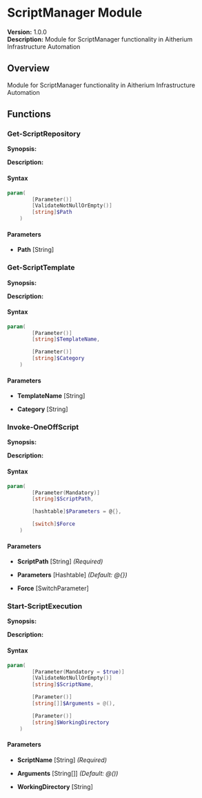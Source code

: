 # ScriptManager Module

**Version:** 1.0.0  
**Description:** Module for ScriptManager functionality in Aitherium Infrastructure Automation

## Overview

Module for ScriptManager functionality in Aitherium Infrastructure Automation

## Functions

### Get-ScriptRepository

**Synopsis:** 

**Description:**


#### Syntax
```powershell
param(
        [Parameter()]
        [ValidateNotNullOrEmpty()]
        [string]$Path
    )
```

#### Parameters

- **Path** [String]


### Get-ScriptTemplate

**Synopsis:** 

**Description:**


#### Syntax
```powershell
param(
        [Parameter()]
        [string]$TemplateName,

        [Parameter()]
        [string]$Category
    )
```

#### Parameters

- **TemplateName** [String]

- **Category** [String]


### Invoke-OneOffScript

**Synopsis:** 

**Description:**


#### Syntax
```powershell
param(
        [Parameter(Mandatory)]
        [string]$ScriptPath,

        [hashtable]$Parameters = @{},

        [switch]$Force
    )
```

#### Parameters

- **ScriptPath** [String] *(Required)*

- **Parameters** [Hashtable] *(Default: @{})*

- **Force** [SwitchParameter]


### Start-ScriptExecution

**Synopsis:** 

**Description:**


#### Syntax
```powershell
param(
        [Parameter(Mandatory = $true)]
        [ValidateNotNullOrEmpty()]
        [string]$ScriptName,

        [Parameter()]
        [string[]]$Arguments = @(),

        [Parameter()]
        [string]$WorkingDirectory
    )
```

#### Parameters

- **ScriptName** [String] *(Required)*

- **Arguments** [String[]] *(Default: @())*

- **WorkingDirectory** [String]


